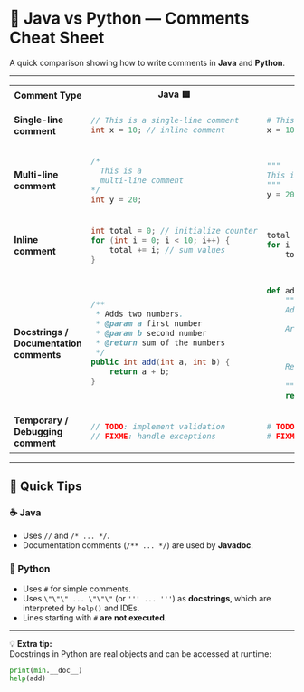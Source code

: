 # 🧠 Java vs Python — Comments Cheat Sheet

A quick comparison showing how to write comments in **Java** and **Python**.

---

<table>
<tr>
<th>Comment Type</th>
<th>Java 🟦</th>
<th>Python 🐍</th>
</tr>
<tr>
<td><strong>Single-line comment</strong></td>
<td>

```java
// This is a single-line comment
int x = 10; // inline comment
```

</td>
<td>

```python
# This is a single-line comment
x = 10  # inline comment
```

</td>
</tr>
<tr>
<td><strong>Multi-line comment</strong></td>
<td>

```java
/*
  This is a
  multi-line comment
*/
int y = 20;
```

</td>
<td>

```python
"""
This is a multi-line comment (non-assigned string literal)
"""
y = 20
```

</td>
</tr>
<tr>
<td><strong>Inline comment</strong></td>
<td>

```java
int total = 0; // initialize counter
for (int i = 0; i < 10; i++) {
    total += i; // sum values
}
```

</td>
<td>

```python
total = 0  # initialize counter
for i in range(10):
    total += i  # sum values
```

</td>
</tr>
<tr>
<td><strong>Docstrings / Documentation comments</strong></td>
<td>

```java
/**
 * Adds two numbers.
 * @param a first number
 * @param b second number
 * @return sum of the numbers
 */
public int add(int a, int b) {
    return a + b;
}
```

</td>
<td>

```python
def add(a, b):
    """
    Adds two numbers.

    Args:
        a: first number
        b: second number

    Returns:
        Sum of the numbers
    """
    return a + b
```

</td>
</tr>
<tr>
<td><strong>Temporary / Debugging comment</strong></td>
<td>

```java
// TODO: implement validation
// FIXME: handle exceptions
```

</td>
<td>

```python
# TODO: implement validation
# FIXME: handle exceptions
```

</td>
</tr>
</table>

---

## 🧩 Quick Tips

### ☕ Java
- Uses `//` and `/* ... */`.
- Documentation comments (`/** ... */`) are used by **Javadoc**.

### 🐍 Python
- Uses `#` for simple comments.
- Uses `\"\"\" ... \"\"\"` (or `''' ... '''`) as **docstrings**, which are interpreted by `help()` and IDEs.
- Lines starting with `#` **are not executed**.

---

💡 **Extra tip:**  
Docstrings in Python are real objects and can be accessed at runtime:
```python
print(min.__doc__)
help(add)
```